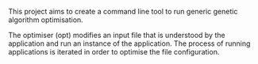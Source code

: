 This project aims to create a command line tool to run
generic genetic algorithm optimisation.

The optimiser (opt) modifies an input file that is understood
by the application and run an instance of the application.
The process of running applications is iterated in order
to optimise the file configuration.